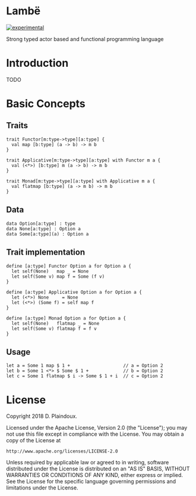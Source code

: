 # Lambë 

[![experimental](http://badges.github.io/stability-badges/dist/experimental.svg)](http://github.com/badges/stability-badges)

Strong typed actor based and functional programming language

# Introduction

TODO

# Basic Concepts

## Traits

``` 
trait Functor[m:type->type][a:type] {
  val map [b:type] (a -> b) -> m b
}

trait Applicative[m:type->type][a:type] with Functor m a {
  val (<*>) [b:type] m (a -> b) -> m b
}

trait Monad[m:type->type][a:type] with Applicative m a {
  val flatmap [b:type] (a -> m b) -> m b
}
```

## Data

```
data Option[a:type] : type
data None[a:type] : Option a
data Some[a:type](a) : Option a
```

## Trait implementation

```
define [a:type] Functor Option a for Option a {
  let self(None)   map _ = None
  let self(Some v) map f = Some (f v)
}

define [a:type] Applicative Option a for Option a {
  let (<*>) None     = None
  let (<*>) (Some f) = self map f
}

define [a:type] Monad Option a for Option a {
  let self(None)   flatmap _ = None
  let self(Some v) flatmap f = f v
}
```

## Usage

```
let a = Some 1 map $ 1 +                    // a = Option 2
let b = Some 1 <*> $ Some $ 1 +             // b = Option 2
let c = Some 1 flatmap $ i -> Some $ 1 + i  // c = Option 2
```

# License

Copyright 2018 D. Plaindoux.

Licensed under the Apache License, Version 2.0 (the "License");
you may not use this file except in compliance with the License.
You may obtain a copy of the License at

    http://www.apache.org/licenses/LICENSE-2.0

Unless required by applicable law or agreed to in writing, software
distributed under the License is distributed on an "AS IS" BASIS,
WITHOUT WARRANTIES OR CONDITIONS OF ANY KIND, either express or implied.
See the License for the specific language governing permissions and
limitations under the License.
